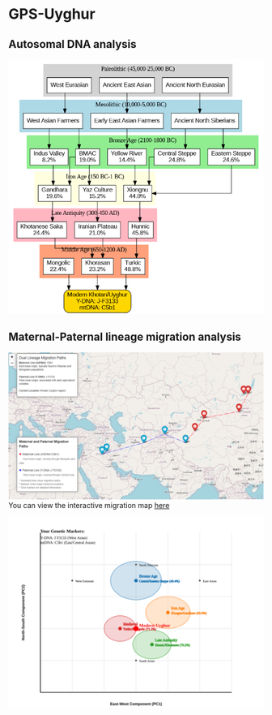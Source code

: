 # GPS-Uyghur

## Autosomal DNA analysis
![Alt text](ancestry_diagram.png)

## Maternal-Paternal lineage migration analysis
![Alt text](migration.png)
You can view the interactive migration map [here](https://github.com/Yusuprozimemet/GPS-Uyghur/blob/main/dual_lineage_migration_map.html)


![Alt text](genetic-pca.svg)


